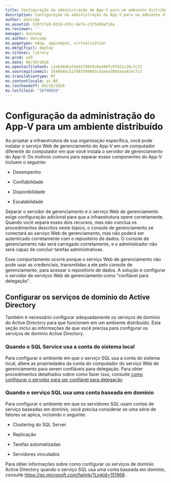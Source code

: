 ```yaml
---
title: Configuração da administração do App-V para um ambiente distribuído
description: Configuração da administração do App-V para um ambiente distribuído
author: dansimp
ms.assetid: 53971fa9-8319-435c-be74-c37feb9af1da
ms.reviewer: ''
manager: dansimp
ms.author: dansimp
ms.pagetype: mdop, appcompat, virtualization
ms.mktglfcycl: deploy
ms.sitesec: library
ms.prod: w10
ms.date: 08/30/2016
ms.openlocfilehash: c1a638d6afde9270859c8aa98fc9f421c39cfc72
ms.sourcegitcommit: 354664bc527d93f80687cd2eba70d1eea024c7c3
ms.translationtype: MT
ms.contentlocale: pt-BR
ms.lasthandoff: 06/26/2020
ms.locfileid: "10798020"
---
```

# Configuração da administração do App-V para um ambiente distribuído


Ao projetar a infraestrutura de sua organização específica, você pode instalar o serviço Web de gerenciamento do App-V em um computador diferente do computador em que você instala o servidor de gerenciamento do App-V. Os motivos comuns para separar esses componentes do App-V incluem o seguinte:

-   Desempenho

-   Confiabilidade

-   Disponibilidade

-   Escalabilidade

Separar o servidor de gerenciamento e o serviço Web de gerenciamento exige configuração adicional para que a infraestrutura opere corretamente. Quando você separa esses dois recursos, mas não conclua os procedimentos descritos neste tópico, o console de gerenciamento se conectará ao serviço Web de gerenciamento, mas não poderá ser autenticado corretamente com o repositório de dados. O console de gerenciamento não será carregado corretamente, e o administrador não será capaz de concluir tarefas administrativas.

Esse comportamento ocorre porque o serviço Web de gerenciamento não pode usar as credenciais, transmitidas a ele pelo console de gerenciamento, para acessar o repositório de dados. A solução é configurar o servidor de serviços Web de gerenciamento como "confiável para delegação".

## Configurar os serviços de domínio do Active Directory


Também é necessário configurar adequadamente os serviços de domínio do Active Directory para que funcionem em um ambiente distribuído. Esta seção inclui as informações de que você precisa para configurar os serviços de domínio Active Directory.

### Quando o SQL Service usa a conta do sistema local

Para configurar o ambiente em que o serviço SQL usa a conta do sistema local, altere as propriedades da conta do computador do serviço Web de gerenciamento para serem confiáveis para delegação. Para obter procedimentos detalhados sobre como fazer isso, consulte [como configurar o servidor para ser confiável para delegação](how-to-configure-the-server-to-be-trusted-for-delegation.md)

### Quando o serviço SQL usa uma conta baseada em domínio

Para configurar o ambiente em que os servidores SQL usam contas de serviço baseadas em domínio, você precisa considerar se uma série de fatores se aplica, incluindo o seguinte:

-   Clustering do SQL Server

-   Replicação

-   Tarefas automatizadas

-   Servidores vinculados

Para obter informações sobre como configurar os serviços de domínio Active Directory quando o serviço SQL usa uma conta baseada em domínio, consulte <https://go.microsoft.com/fwlink/?LinkId=151968> .

 

 





